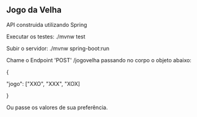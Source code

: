 ## Jogo da Velha
API construida utilizando Spring

Executar os testes: ./mvnw test

Subir o servidor: ./mvnw spring-boot:run

Chame o Endpoint 'POST' /jogovelha passando no corpo o objeto abaixo:

{
  
  "jogo": ["XXO", "XXX", "XOX]

}

Ou passe os valores de sua preferência.
